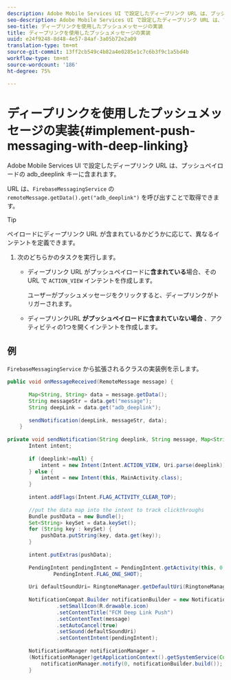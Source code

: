 ```yaml
---
description: Adobe Mobile Services UI で設定したディープリンク URL は、プッシュペイロードの adb_deeplink キーに含まれます。
seo-description: Adobe Mobile Services UI で設定したディープリンク URL は、プッシュペイロードの adb_deeplink キーに含まれます。
seo-title: ディープリンクを使用したプッシュメッセージの実装
title: ディープリンクを使用したプッシュメッセージの実装
uuid: e24f9248-8d48-4e57-84af-3a05b72e2a09
translation-type: tm+mt
source-git-commit: 13ff2cb549c4b82a4e0285e1c7c6b3f9c1a5bd4b
workflow-type: tm+mt
source-wordcount: '186'
ht-degree: 75%

---
```



# ディープリンクを使用したプッシュメッセージの実装{#implement-push-messaging-with-deep-linking}

Adobe Mobile Services UI で設定したディープリンク URL は、プッシュペイロードの adb_deeplink キーに含まれます。

URL は、`FirebaseMessagingService` の `remoteMessage.getData().get("adb_deeplink")` を呼び出すことで取得できます。

>[!TIP]
>
>ペイロードにディープリンク URL が含まれているかどうかに応じて、異なるインテントを定義できます。

1. 次のどちらかのタスクを実行します。

   * ディープリンク URL がプッシュペイロードに&#x200B;**含まれている**&#x200B;場合、その URL で `ACTION_VIEW` インテントを作成します。

      ユーザーがプッシュメッセージをクリックすると、ディープリンクがトリガーされます。

   * ディープリンクURL **がプッシュペイロードに含まれていない場合** 、アクティビティの1つを開くインテントを作成します。

## 例

`FirebaseMessagingService` から拡張されるクラスの実装例を示します。

```java
public void onMessageReceived(RemoteMessage message) { 
 
       Map<String, String> data = message.getData(); 
       String messageStr = data.get("message"); 
       String deepLink = data.get("adb_deeplink"); 
 
       sendNotification(deepLink, messageStr, data); 
    } 
 
private void sendNotification(String deeplink, String message, Map<String, String> data) { 
       Intent intent; 
 
       if (deeplink!=null) { 
           intent = new Intent(Intent.ACTION_VIEW, Uri.parse(deeplink)); 
       } else { 
           intent = new Intent(this, MainActivity.class); 
       } 
 
       intent.addFlags(Intent.FLAG_ACTIVITY_CLEAR_TOP); 
 
       //put the data map into the intent to track clickthroughs 
       Bundle pushData = new Bundle(); 
       Set<String> keySet = data.keySet(); 
       for (String key : keySet) { 
           pushData.putString(key, data.get(key)); 
       } 
 
       intent.putExtras(pushData); 
 
       PendingIntent pendingIntent = PendingIntent.getActivity(this, 0, intent, 
               PendingIntent.FLAG_ONE_SHOT); 
 
       Uri defaultSoundUri= RingtoneManager.getDefaultUri(RingtoneManager.TYPE_NOTIFICATION); 
 
       NotificationCompat.Builder notificationBuilder = new NotificationCompat.Builder(this) 
                .setSmallIcon(R.drawable.icon) 
                .setContentTitle("FCM Deep Link Push") 
                .setContentText(message) 
                .setAutoCancel(true) 
                .setSound(defaultSoundUri) 
                .setContentIntent(pendingIntent); 
 
       NotificationManager notificationManager =  
       (NotificationManager)getApplicationContext().getSystemService(Context.NOTIFICATION_SERVICE); 
           notificationManager.notify(0, notificationBuilder.build()); 
       } 
```
